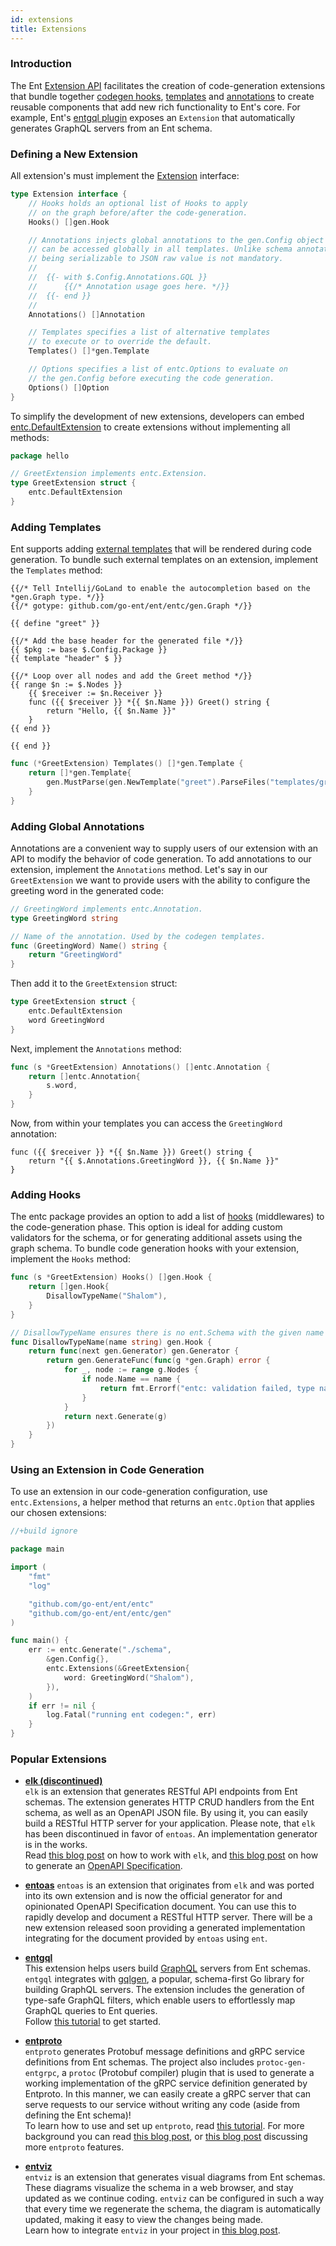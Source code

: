 ```yaml
---
id: extensions
title: Extensions
---
```


### Introduction

The Ent [Extension API](https://pkg.go.dev/github.com/go-ent/ent/entc#Extension)
facilitates the creation of code-generation extensions that bundle together [codegen hooks](code-gen.md#code-generation-hooks),
[templates](templates.md) and [annotations](templates.md#annotations) to create reusable components
that add new rich functionality to Ent's core. For example, Ent's [entgql plugin](https://pkg.go.dev/entgo.io/contrib/entgql#Extension)
exposes an `Extension` that automatically generates GraphQL servers from an Ent schema.

### Defining a New Extension

All extension's must implement the [Extension](https://pkg.go.dev/github.com/go-ent/ent/entc#Extension) interface:

```go
type Extension interface {
	// Hooks holds an optional list of Hooks to apply
	// on the graph before/after the code-generation.
	Hooks() []gen.Hook

	// Annotations injects global annotations to the gen.Config object that
	// can be accessed globally in all templates. Unlike schema annotations,
	// being serializable to JSON raw value is not mandatory.
	//
	//	{{- with $.Config.Annotations.GQL }}
	//		{{/* Annotation usage goes here. */}}
	//	{{- end }}
	//
	Annotations() []Annotation

	// Templates specifies a list of alternative templates
	// to execute or to override the default.
	Templates() []*gen.Template

	// Options specifies a list of entc.Options to evaluate on
	// the gen.Config before executing the code generation.
	Options() []Option
}
```
To simplify the development of new extensions, developers can embed [entc.DefaultExtension](https://pkg.go.dev/github.com/go-ent/ent/entc#DefaultExtension)
to create extensions  without implementing all methods:

```go
package hello

// GreetExtension implements entc.Extension.
type GreetExtension struct {
	entc.DefaultExtension
}
```

### Adding Templates

Ent supports adding [external templates](templates.md) that will be rendered during
code generation. To bundle such external templates on an extension, implement the `Templates`
method:
```gotemplate title="templates/greet.tmpl"
{{/* Tell Intellij/GoLand to enable the autocompletion based on the *gen.Graph type. */}}
{{/* gotype: github.com/go-ent/ent/entc/gen.Graph */}}

{{ define "greet" }}

{{/* Add the base header for the generated file */}}
{{ $pkg := base $.Config.Package }}
{{ template "header" $ }}

{{/* Loop over all nodes and add the Greet method */}}
{{ range $n := $.Nodes }}
    {{ $receiver := $n.Receiver }}
    func ({{ $receiver }} *{{ $n.Name }}) Greet() string {
		return "Hello, {{ $n.Name }}"
    }
{{ end }}

{{ end }}
```
```go
func (*GreetExtension) Templates() []*gen.Template {
	return []*gen.Template{
		gen.MustParse(gen.NewTemplate("greet").ParseFiles("templates/greet.tmpl")),
	}
}
```

### Adding Global Annotations

Annotations are a convenient way to supply users of our extension with an API 
to modify the behavior of code generation. To add annotations to our extension,
implement the `Annotations` method. Let's say in our `GreetExtension` we want
to provide users with the ability to configure the greeting word in the generated
code:

```go
// GreetingWord implements entc.Annotation.
type GreetingWord string

// Name of the annotation. Used by the codegen templates.
func (GreetingWord) Name() string {
	return "GreetingWord"
}
```
Then add it to the `GreetExtension` struct:
```go
type GreetExtension struct {
	entc.DefaultExtension
	word GreetingWord
}
```
Next, implement the `Annotations` method:
```go
func (s *GreetExtension) Annotations() []entc.Annotation {
	return []entc.Annotation{
		s.word,
	}
}
```
Now, from within your templates you can access the `GreetingWord` annotation:
```gotemplate
func ({{ $receiver }} *{{ $n.Name }}) Greet() string {
    return "{{ $.Annotations.GreetingWord }}, {{ $n.Name }}"
}
```

### Adding Hooks

The entc package provides an option to add a list of [hooks](code-gen.md#code-generation-hooks)
(middlewares) to the code-generation phase. This option is ideal for adding custom validators for the
schema, or for generating additional assets using the graph schema. To bundle
code generation hooks with your extension, implement the `Hooks` method:

```go
func (s *GreetExtension) Hooks() []gen.Hook {
    return []gen.Hook{
        DisallowTypeName("Shalom"),
    }
}

// DisallowTypeName ensures there is no ent.Schema with the given name in the graph.
func DisallowTypeName(name string) gen.Hook {
	return func(next gen.Generator) gen.Generator {
		return gen.GenerateFunc(func(g *gen.Graph) error {
			for _, node := range g.Nodes {
				if node.Name == name {
					return fmt.Errorf("entc: validation failed, type named %q not allowed", name)
				}
			}
			return next.Generate(g)
		})
	}
}
```

### Using an Extension in Code Generation

To use an extension in our code-generation configuration, use `entc.Extensions`, a helper
method that returns an `entc.Option` that applies our chosen extensions:

```go title="ent/entc.go"
//+build ignore

package main

import (
	"fmt"
	"log"

	"github.com/go-ent/ent/entc"
	"github.com/go-ent/ent/entc/gen"
)

func main() {
	err := entc.Generate("./schema",
		&gen.Config{},
		entc.Extensions(&GreetExtension{
			word: GreetingWord("Shalom"),
		}),
	)
	if err != nil {
		log.Fatal("running ent codegen:", err)
	}
}
```

### Popular Extensions

- **[elk (discontinued)](https://github.com/masseelch/elk)**  
  `elk` is an extension that generates RESTful API endpoints from Ent schemas. The extension generates HTTP CRUD
  handlers from the Ent schema, as well as an OpenAPI JSON file. By using it, you can easily build a RESTful HTTP server
  for your application. Please note, that `elk` has been discontinued in favor of `entoas`. An implementation generator
  is in the works.   
  Read [this blog post](https://entgo.io/blog/2021/07/29/generate-a-fully-working-go-crud-http-api-with-ent) on how to
  work with `elk`, and [this blog post](https://entgo.io/blog/2021/09/10/openapi-generator) on how to generate
  an [OpenAPI Specification](https://swagger.io/resources/open-api/).

- **[entoas](https://github.com/ent/contrib/tree/master/entoas)**
  `entoas` is an extension that originates from `elk` and was ported into its own extension and is now the official
  generator for and opinionated OpenAPI Specification document. You can use this to rapidly develop and document a
  RESTful HTTP server. There will be a new extension released soon providing a generated implementation integrating for
  the document provided by `entoas` using `ent`.
  
- **[entgql](https://github.com/ent/contrib/tree/master/entgql)**  
  This extension helps users build [GraphQL](https://graphql.org/) servers from Ent schemas. `entgql` integrates
  with [gqlgen](https://github.com/99designs/gqlgen), a popular, schema-first Go library for building GraphQL servers.
  The extension includes the generation of type-safe GraphQL filters, which enable users to effortlessly map GraphQL
  queries to Ent queries.   
  Follow [this tutorial](https://entgo.io/docs/tutorial-todo-gql) to get started.

- **[entproto](https://github.com/ent/contrib/tree/master/entproto)**  
  `entproto` generates Protobuf message definitions and gRPC service definitions from Ent schemas. The project also
  includes `protoc-gen-entgrpc`, a `protoc` (Protobuf compiler) plugin that is used to generate a working implementation
  of the gRPC service definition generated by Entproto. In this manner, we can easily create a gRPC server that can
  serve requests to our service without writing any code (aside from defining the Ent schema)!  
  To learn how to use and set up `entproto`, read [this tutorial](https://entgo.io/docs/grpc-intro). For more background
  you can read [this blog post](https://entgo.io/blog/2021/03/18/generating-a-grpc-server-with-ent),
  or [this blog post](https://entgo.io/blog/2021/06/28/gprc-ready-for-use/) discussing more `entproto` features.

- **[entviz](https://github.com/hedwigz/entviz)**  
  `entviz` is an extension that generates visual diagrams from Ent schemas. These diagrams visualize the schema in a web
  browser, and stay updated as we continue coding. `entviz` can be configured in such a way that every time we
  regenerate the schema, the diagram is automatically updated, making it easy to view the changes being made.  
  Learn how to integrate `entviz` in your project
  in [this blog post](https://entgo.io/blog/2021/08/26/visualizing-your-data-graph-using-entviz).
